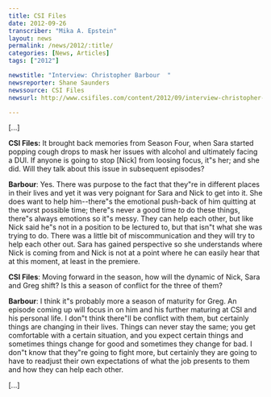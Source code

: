 ```yaml
---
title: CSI Files
date: 2012-09-26
transcriber: "Mika A. Epstein"
layout: news
permalink: /news/2012/:title/
categories: [News, Articles]
tags: ["2012"]

newstitle: "Interview: Christopher Barbour  "
newsreporter: Shane Saunders
newssource: CSI Files
newsurl: http://www.csifiles.com/content/2012/09/interview-christopher-barbour-3/

---
```


[...]

**CSI Files:** It brought back memories from Season Four, when Sara started popping cough drops to mask her issues with alcohol and ultimately facing a DUI. If anyone is going to stop [Nick] from loosing focus, it"s her; and she did. Will they talk about this issue in subsequent episodes?

**Barbour**: Yes. There was purpose to the fact that they"re in different places in their lives and yet it was very poignant for Sara and Nick to get into it. She does want to help him--there"s the emotional push-back of him quitting at the worst possible time; there"s never a good time *to* do these things, there"s always emotions so it"s messy. They can help each other, but like Nick said he"s not in a position to be lectured to, but that isn"t what she was trying to do. There was a little bit of miscommunication and they will try to help each other out. Sara has gained perspective so she understands where Nick is coming from and Nick is not at a point where he can easily hear that at this moment, at least in the premiere.

**CSI Files**: Moving forward in the season, how will the dynamic of Nick, Sara and Greg  shift? Is this a season of conflict for the three of them?

**Barbour**: I think it"s probably more a season of maturity for Greg. An episode coming up will focus in on him and his further maturing at CSI and his personal life. I don"t think there"ll be conflict with them, but certainly things are changing in their lives. Things can never stay the same; you get comfortable with a certain situation, and you expect certain things and sometimes things change for good and sometimes they change for bad. I don"t know that they"re going to fight more, but certainly they are going to have to readjust their own expectations of what the job presents to them and how they can help each other.

[...]
